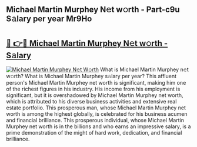 ## Michael Martin Murphey N𝚎t w𝚘rth - Part-c9u S𝚊lary per year Mr9Ho

# <h2><a href="http://gc1fh1.nevu.top/?p=Michael+Martin+Murphey">🔗 👉🔴 Michael Martin Murphey N𝚎t w𝚘rth - S𝚊lary</a></h2>

[![Michael Martin Murphey N𝚎t W𝚘rth](https://i.imgur.com/Oavwk0R.jpeg)](http://gc1fh1.nevu.top/?p=Michael+Martin+Murphey)
What is Michael Martin Murphey n𝚎t w𝚘rth? What is Michael Martin Murphey s𝚊lary per year?
This affluent person's Michael Martin Murphey net worth is significant, making him one of the richest figures in his industry. His income from his employment is significant, but it is overshadowed by Michael Martin Murphey net worth, which is attributed to his diverse business activities and extensive real estate portfolio. This prosperous man, whose Michael Martin Murphey net worth is among the highest globally, is celebrated for his business acumen and financial brilliance. This prosperous individual, whose Michael Martin Murphey net worth is in the billions and who earns an impressive salary, is a prime demonstration of the might of hard work, dedication, and financial brilliance.

